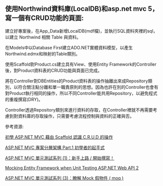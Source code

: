 ## 使用Northwind資料庫(LocalDB)和asp.net mvc 5，寫一個有CRUD功能的頁面:

建立好專案後，在App_Data新增LocalDB(mdf檔)，並執行SQL資料夾裡的sql，以建立 Northwind 相關 Table 與資料。

在Models中以Database First建立ADO.NET實體資料模型，以產生Northwind.edmx和映射的Table類別。

使用Scaffold對Product.cs建立具有View、使用Entity Framework的Controller後，對Product資料表的CRUD功能與頁面已完成。

將在Controller對DBEntities的Product資料表的操作抽離出來成Repository類別，以符合關注點分離和單一職責原則的思想。因為也許在別的Controller也會有對Product執行相同的操作，所以不同Controller能共用Repository，以避免程式的重複撰寫(DRY)。

Controller透過Repository類別來進行資料的存取，在Controller裡就不再需要考慮到對資料庫的存取操作，只需要考慮流程控制與資料的正確與否。

參考資源:

[初學 ASP.NET MVC 藉由 Scaffold 認識 C.R.U.D 的操作](http://kevintsengtw.blogspot.tw/2015/04/aspnet-mvc-scaffold-crud.html)

[ASP.NET MVC 專案分層架構 Part.1 初學者的起手式](http://kevintsengtw.blogspot.tw/2012/10/aspnet-mvc-part1.html)


[ASP.NET MVC 單元測試系列 (1)：新手上路 / 開始撰寫！](https://blog.miniasp.com/post/2010/09/14/ASPNET-MVC-Unit-Testing-Part-01-Kick-off.aspx)

[Mocking Entity Framework when Unit Testing ASP.NET Web API 2](https://docs.microsoft.com/en-us/aspnet/web-api/overview/testing-and-debugging/mocking-entity-framework-when-unit-testing-aspnet-web-api-2)

[ASP.NET MVC 單元測試系列 (3)：瞭解 Mock 假物件 ( moq )](https://blog.miniasp.com/post/2010/09/16/ASPNET-MVC-Unit-Testing-Part-03-Using-Mock-moq.aspx)
